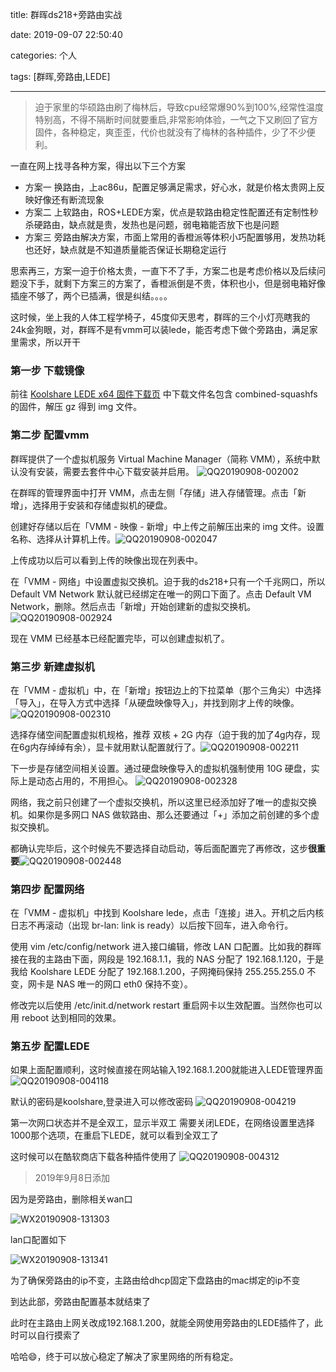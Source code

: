 title: 群晖ds218+旁路由实战

date: 2019-09-07 22:50:40

categories: 个人

tags: [群晖,旁路由,LEDE]

------

>迫于家里的华硕路由刷了梅林后，导致cpu经常爆90%到100%,经常性温度特别高，不得不隔断时间就要重启,非常影响体验，一气之下又刷回了官方固件，各种稳定，爽歪歪，代价也就没有了梅林的各种插件，少了不少便利。

一直在网上找寻各种方案，得出以下三个方案
- 方案一 换路由，上ac86u，配置足够满足需求，好心水，就是价格太贵网上反映好像还有断流现象
- 方案二 上软路由，ROS+LEDE方案，优点是软路由稳定性配置还有定制性秒杀硬路由，缺点就是贵，发热也是问题，弱电箱能否放下也是问题
- 方案三 旁路由解决方案，市面上常用的香橙派等体积小巧配置够用，发热功耗也还好，缺点就是不知道质量能否保证长期稳定运行

思索再三，方案一迫于价格太贵，一直下不了手，方案二也是考虑价格以及后续问题没下手，就剩下方案三的方案了，香橙派倒是不贵，体积也小，但是弱电箱好像插座不够了，两个已插满，很是纠结。。。。

这时候，坐上我的人体工程学椅子，45度仰天思考，群晖的三个小灯亮瞎我的24k金狗眼，对，群晖不是有vmm可以装lede，能否考虑下做个旁路由，满足家里需求，所以开干



### 第一步 下载镜像

前往 [Koolshare LEDE x64 固件下载页](https://firmware.koolshare.cn/LEDE_X64_fw867/%E8%99%9A%E6%8B%9F%E6%9C%BA%E8%BD%AC%E7%9B%98%E6%88%96PE%E4%B8%8B%E5%86%99%E7%9B%98%E4%B8%93%E7%94%A8/) 中下载文件名包含 combined-squashfs 的固件，解压 gz 得到 img 文件。



### 第二步 配置vmm

群晖提供了一个虚拟机服务 Virtual Machine Manager（简称 VMM），系统中默认没有安装，需要去套件中心下载安装并启用。
![QQ20190908-002002](https://www.flyada.com/images/QQ20190908-002002.png)

在群晖的管理界面中打开 VMM，点击左侧「存储」进入存储管理。点击「新增」，选择用于安装和存储虚拟机的硬盘。


创建好存储以后在「VMM - 映像 - 新增」中上传之前解压出来的 img 文件。设置名称、选择从计算机上传。![QQ20190908-002047](https://www.flyada.com/images/QQ20190908-002047.png)

 上传成功以后可以看到上传的映像出现在列表中。

在「VMM - 网络」中设置虚拟交换机。迫于我的ds218+只有一个千兆网口，所以 Default VM Network 默认就已经绑定在唯一的网口下面了。点击 Default VM Network，删除。然后点击「新增」开始创建新的虚拟交换机。![QQ20190908-002924](https://www.flyada.com/images/QQ20190908-002924.png)

现在 VMM 已经基本已经配置完毕，可以创建虚拟机了。



### 第三步 新建虚拟机

在「VMM - 虚拟机」中，在「新增」按钮边上的下拉菜单（那个三角尖）中选择「导入」，在导入方式中选择「从硬盘映像导入」，并找到刚才上传的映像。![QQ20190908-002310](https://www.flyada.com/images/QQ20190908-002310.png)

选择存储空间配置虚拟机规格，推荐 双核 + 2G 内存（迫于我的加了4g内存，现在6g内存绰绰有余），显卡就用默认配置就行了。![QQ20190908-002211](https://www.flyada.com/images/QQ20190908-002211.png)

下一步是存储空间相关设置。通过硬盘映像导入的虚拟机强制使用 10G 硬盘，实际上是动态占用的，不用担心。
![QQ20190908-002328](https://www.flyada.com/images/QQ20190908-002328.png)


网络，我之前只创建了一个虚拟交换机，所以这里已经添加好了唯一的虚拟交换机。如果你是多网口 NAS 做软路由、那么还要通过「+」添加之前创建的多个虚拟交换机。

都确认完毕后，这个时候先不要选择自动启动，等后面配置完了再修改，这步**很重要**![QQ20190908-002448](https://www.flyada.com/images/QQ20190908-002448.png)



### 第四步 配置网络

在「VMM - 虚拟机」中找到 Koolshare lede，点击「连接」进入。开机之后内核日志不再滚动（出现 br-lan: link is ready）以后按下回车，进入命令行。

使用 vim /etc/config/network 进入接口编辑，修改 LAN 口配置。比如我的群晖接在我的主路由下面，网段是 192.168.1.1，我的 NAS 分配了 192.168.1.120，于是我给 Koolshare LEDE 分配了 192.168.1.200，子网掩码保持 255.255.255.0 不变，网卡是 NAS 唯一的网口 eth0 保持不变）。

修改完以后使用 /etc/init.d/network restart 重启网卡以生效配置。当然你也可以用 reboot 达到相同的效果。



### 第五步 配置LEDE

如果上面配置顺利，这时候直接在网站输入192.168.1.200就能进入LEDE管理界面
![QQ20190908-004118](https://www.flyada.com/images/QQ20190908-004118.png)

默认的密码是koolshare,登录进入可以修改密码
![QQ20190908-004219](https://www.flyada.com/images/QQ20190908-004219.png)

第一次网口状态并不是全双工，显示半双工
需要关闭LEDE，在网络设置里选择1000那个选项，在重启下LEDE，就可以看到全双工了



这时候可以在酷软商店下载各种插件使用了
![QQ20190908-004312](https://www.flyada.com/images/QQ20190908-004312.png)



> 2019年9月8日添加

因为是旁路由，删除相关wan口

![WX20190908-131303](https://www.flyada.com/images/WX20190908-131303.png)

lan口配置如下

![WX20190908-131341](https://www.flyada.com/images/WX20190908-131426.png)



为了确保旁路由的ip不变，主路由给dhcp固定下盘路由的mac绑定的ip不变



到达此部，旁路由配置基本就结束了

此时在主路由上网关改成192.168.1.200，就能全网使用旁路由的LEDE插件了，此时可以自行摸索了

哈哈😄，终于可以放心稳定了解决了家里网络的所有稳定。
